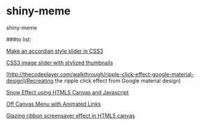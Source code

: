 shiny-meme
==========

shiny-meme


###to list:

[Make an accordian style slider in CSS3](http://thecodeplayer.com/walkthrough/make-an-accordian-style-slider-in-css3)

[CSS3 image slider with stylized thumbnails](http://thecodeplayer.com/walkthrough/css3-image-slider-with-stylized-thumbnails)

[http://thecodeplayer.com/walkthrough/ripple-click-effect-google-material-design](Recreating the ripple click effect from Google material design)

[Snow Effect using HTML5 Canvas and Javascript](http://thecodeplayer.com/walkthrough/html5-canvas-snow-effect)

[Off Canvas Menu with Animated Links](http://thecodeplayer.com/walkthrough/off-canvas-menu-animated-links)

[Glazing ribbon screensaver effect in HTML5 canvas](http://thecodeplayer.com/walkthrough/glazing-ribbon-screensaver-effect-in-html5-canvas)


